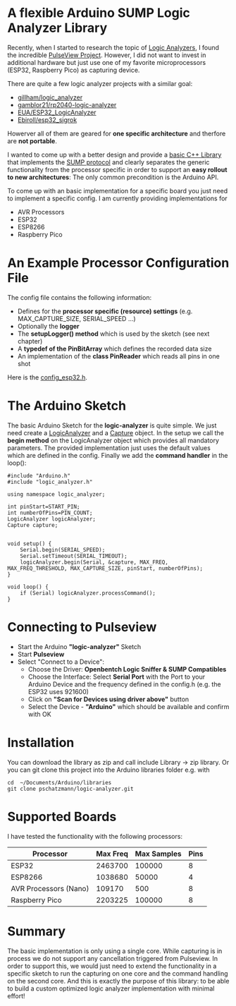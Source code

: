 # A flexible Arduino SUMP Logic Analyzer Library

Recently, when I started to research the topic of [Logic Analyzers](https://en.wikipedia.org/wiki/Logic_analyzer), I found the incredible [PulseView Project](https://sigrok.org/wiki/PulseView). However, I did not want to invest in additional hardware but just use one of my favorite microprocessors (ESP32, Raspberry Pico) as capturing device.

There are quite a few logic analyzer projects with a similar goal:

- [gillham/logic_analyzer](https://github.com/gillham/logic_analyzer)
- [gamblor21/rp2040-logic-analyzer](https://github.com/gamblor21/rp2040-logic-analyzer)
- [EUA/ESP32_LogicAnalyzer](https://github.com/EUA/ESP32_LogicAnalyzer)
- [Ebiroll/esp32_sigrok](https://github.com/Ebiroll/esp32_sigrok)

Howerver all of them are geared for __one specific architecture__ and therfore are __not portable__.

I wanted to come up with a better design and provide a [basic C++ Library](https://pschatzmann.github.io/logic-analyzer/html/annotated.html) that implements the [SUMP protocol](https://www.sump.org/projects/analyzer/protocol/) and clearly separates the generic functionality from the processor specific in order to support an __easy rollout to new architectures__: The only common precondition is the Arduino API. 

To come up with an basic implementation for a specific board you just need to implement a specific config. I am currently providing implementations for

- AVR Processors
- ESP32
- ESP8266
- Raspberry Pico

# An Example Processor Configuration File

The config file contains the following information: 

- Defines for the __processor specific (resource) settings__ (e.g. MAX_CAPTURE_SIZE, SERIAL_SPEED ...)
- Optionally the __logger__
- The __setupLogger() method__ which is used by the sketch (see next chapter)
- A __typedef of the PinBitArray__ which defines the recorded data size
- An implementation of the __class PinReader__ which reads all pins in one shot 

Here is the [config_esp32.h](https://github.com/pschatzmann/logic-analyzer/blob/main/src/config_esp32.h).


# The Arduino Sketch

The basic Arduino Sketch for the __logic-analyzer__ is quite simple. We just need create a [LogicAnalyzer](https://pschatzmann.github.io/logic-analyzer/html/classlogic__analyzer_1_1_logic_analyzer.html) and a [Capture](https://pschatzmann.github.io/logic-analyzer/html/classlogic__analyzer_1_1_capture.html) object.
In the setup we call the __begin method__ on the LogicAnalyzer object which provides all mandatory parameters. The provided implementation just uses the default values which are defined in the config.
Finally we add the __command handler__ in the loop():


```
#include "Arduino.h"
#include "logic_analyzer.h"

using namespace logic_analyzer;  

int pinStart=START_PIN;
int numberOfPins=PIN_COUNT;
LogicAnalyzer logicAnalyzer;
Capture capture;


void setup() {
    Serial.begin(SERIAL_SPEED);  
    Serial.setTimeout(SERIAL_TIMEOUT);
    logicAnalyzer.begin(Serial, &capture, MAX_FREQ, MAX_FREQ_THRESHOLD, MAX_CAPTURE_SIZE, pinStart, numberOfPins);
}

void loop() {
    if (Serial) logicAnalyzer.processCommand();
}
```


# Connecting to Pulseview

- Start the Arduino __"logic-analyzer"__ Sketch
- Start __Pulseview__
- Select "Connect to a Device":
    - Choose the Driver: __Openbentch Logic Sniffer & SUMP Compatibles__
    - Choose the Interface: Select __Serial Port__ with the Port to your Arduino Device and the frequency defined in the config<Device>.h (e.g. the ESP32 uses 921600)
    - Click on __"Scan for Devices using driver above"__ button
    - Select the Device - __"Arduino"__ which should be available and confirm with OK


# Installation

You can download the library as zip and call include Library -> zip library. Or you can git clone this project into the Arduino libraries folder e.g. with
```
cd  ~/Documents/Arduino/libraries
git clone pschatzmann/logic-analyzer.git
```


# Supported Boards

I have tested the functionality with the following processors:

|Processor               | Max Freq  | Max Samples | Pins |
|------------------------|-----------|-------------|------|
|ESP32                   |   2463700 |      100000 |    8 |
|ESP8266                 |   1038680 |       50000 |    4 |
|AVR Processors (Nano)   |    109170 |         500 |    8 |
|Raspberry Pico          |   2203225 |      100000 |    8 |


# Summary

The basic implementation is only using a single core. While capturing is in process we do not support any cancellation triggered from Pulseview. In order to support this, we would just need to extend the functionality in a specific sketch to run the capturing on one core and the command handling on the second core. And this is exactly the purpose of this library: to be able to build a custom optimized logic analyzer implementation with minimal effort!
